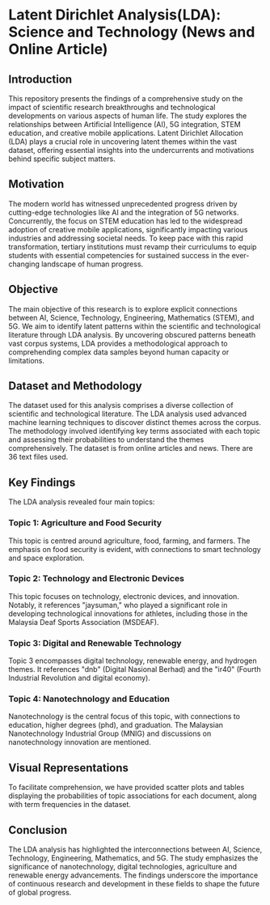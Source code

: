 # Latent Dirichlet Analysis(LDA): Science and Technology (News and Online Article)	
## Introduction
This repository presents the findings of a comprehensive study on the impact of scientific research breakthroughs and technological developments on various aspects of human life. The study explores the relationships between Artificial Intelligence (AI), 5G integration, STEM education, and creative mobile applications. Latent Dirichlet Allocation (LDA) plays a crucial role in uncovering latent themes within the vast dataset, offering essential insights into the undercurrents and motivations behind specific subject matters.

## Motivation
The modern world has witnessed unprecedented progress driven by cutting-edge technologies like AI and the integration of 5G networks. Concurrently, the focus on STEM education has led to the widespread adoption of creative mobile applications, significantly impacting various industries and addressing societal needs. To keep pace with this rapid transformation, tertiary institutions must revamp their curriculums to equip students with essential competencies for sustained success in the ever-changing landscape of human progress.

## Objective
The main objective of this research is to explore explicit connections between AI, Science, Technology, Engineering, Mathematics (STEM), and 5G. We aim to identify latent patterns within the scientific and technological literature through LDA analysis. By uncovering obscured patterns beneath vast corpus systems, LDA provides a methodological approach to comprehending complex data samples beyond human capacity or limitations.

## Dataset and Methodology
The dataset used for this analysis comprises a diverse collection of scientific and technological literature. The LDA analysis used advanced machine learning techniques to discover distinct themes across the corpus. The methodology involved identifying key terms associated with each topic and assessing their probabilities to understand the themes comprehensively. The dataset is from online articles and news. There are 36 text files used. 

## Key Findings
The LDA analysis revealed four main topics:

### Topic 1: Agriculture and Food Security
This topic is centred around agriculture, food, farming, and farmers. The emphasis on food security is evident, with connections to smart technology and space exploration.

### Topic 2: Technology and Electronic Devices
This topic focuses on technology, electronic devices, and innovation. Notably, it references "jaysuman," who played a significant role in developing technological innovations for athletes, including those in the Malaysia Deaf Sports Association (MSDEAF).

### Topic 3: Digital and Renewable Technology
Topic 3 encompasses digital technology, renewable energy, and hydrogen themes. It references "dnb" (Digital Nasional Berhad) and the "ir40" (Fourth Industrial Revolution and digital economy).

### Topic 4: Nanotechnology and Education
Nanotechnology is the central focus of this topic, with connections to education, higher degrees (phd), and graduation. The Malaysian Nanotechnology Industrial Group (MNIG) and discussions on nanotechnology innovation are mentioned.

## Visual Representations
To facilitate comprehension, we have provided scatter plots and tables displaying the probabilities of topic associations for each document, along with term frequencies in the dataset.

## Conclusion
The LDA analysis has highlighted the interconnections between AI, Science, Technology, Engineering, Mathematics, and 5G. The study emphasizes the significance of nanotechnology, digital technologies, agriculture and renewable energy advancements. The findings underscore the importance of continuous research and development in these fields to shape the future of global progress.
